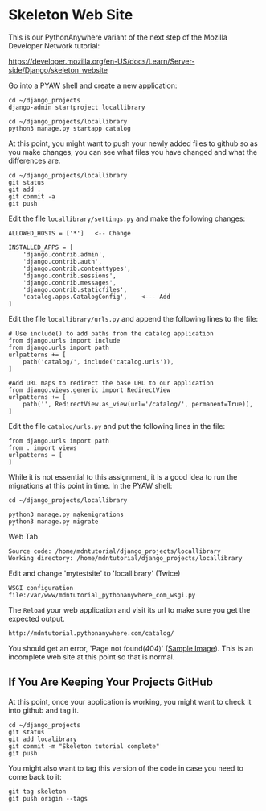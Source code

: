 Skeleton Web Site
=================

This is our PythonAnywhere variant of the next step of the Mozilla Developer Network
tutorial:

https://developer.mozilla.org/en-US/docs/Learn/Server-side/Django/skeleton_website

Go into a PYAW shell and create a new application:

    cd ~/django_projects
    django-admin startproject locallibrary

    cd ~/django_projects/locallibrary
    python3 manage.py startapp catalog

At this point, you might want to push your newly added files to github so as you make changes,
you can see what files you have changed and what the differences are.

    cd ~/django_projects/locallibrary
    git status
    git add .
    git commit -a
    git push

Edit the file `locallibrary/settings.py` and make the following changes:

    ALLOWED_HOSTS = ['*']   <-- Change

    INSTALLED_APPS = [
        'django.contrib.admin',
        'django.contrib.auth',
        'django.contrib.contenttypes',
        'django.contrib.sessions',
        'django.contrib.messages',
        'django.contrib.staticfiles',
        'catalog.apps.CatalogConfig',    <--- Add
    ]

Edit the file `locallibrary/urls.py` and append the following lines to the file:

    # Use include() to add paths from the catalog application
    from django.urls import include
    from django.urls import path
    urlpatterns += [
        path('catalog/', include('catalog.urls')),
    ]

    #Add URL maps to redirect the base URL to our application
    from django.views.generic import RedirectView
    urlpatterns += [
        path('', RedirectView.as_view(url='/catalog/', permanent=True)),
    ]

Edit the file `catalog/urls.py` and put the following lines in the file:
    
    from django.urls import path
    from . import views
    urlpatterns = [
    ]

While it is not essential to this assignment, it is a good idea to run the migrations
at this point in time.  In the PYAW shell:

    cd ~/django_projects/locallibrary

    python3 manage.py makemigrations
    python3 manage.py migrate

Web Tab

    Source code: /home/mdntutorial/django_projects/locallibrary
    Working directory: /home/mdntutorial/django_projects/locallibrary

Edit and change 'mytestsite' to 'locallibrary' (Twice)

    WSGI configuration file:/var/www/mdntutorial_pythonanywhere_com_wsgi.py

The `Reload` your web application and visit its url to make sure you get the expected output.

    http://mdntutorial.pythonanywhere.com/catalog/

You should get an error, 'Page not found(404)'
(<a href="paw_skeleton/webapp_final.png" target="_blank">Sample Image</a>).
This is an incomplete web site at this point so that is normal.

If You Are Keeping Your Projects GitHub
---------------------------------------

At this point, once your application is working, you might want to check it into
github and tag it.

    cd ~/django_projects
    git status
    git add localibrary
    git commit -m "Skeleton tutorial complete"
    git push

You might also want to tag this version of the code in case you need to come back to it:

    git tag skeleton
    git push origin --tags



